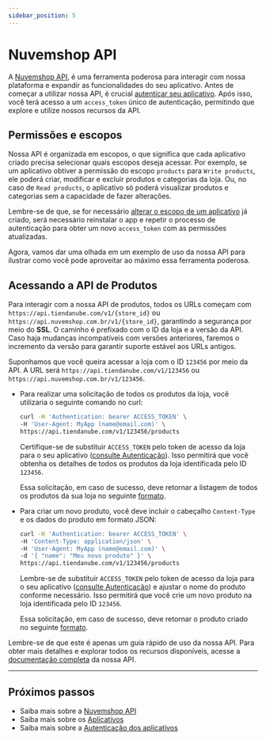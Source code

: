 ```yaml
---
sidebar_position: 5
---
```


# Nuvemshop API

A [Nuvemshop API](https://tiendanube.github.io/api-documentation/intro), é uma ferramenta poderosa para interagir com nossa plataforma e expandir as funcionalidades do seu aplicativo. Antes de começar a utilizar nossa API, é crucial [autenticar seu aplicativo](../applications/overview.md#autenticando-seu-aplicativo). Após isso, você terá acesso a um `access_token` único de autenticação, permitindo que explore e utilize nossos recursos da API.

## Permissões e escopos

Nossa API é organizada em escopos, o que significa que cada aplicativo criado precisa selecionar quais escopos deseja acessar. Por exemplo, se um aplicativo obtiver a permissão do escopo `products` para `Write products`, ele poderá criar, modificar e excluir produtos e categorias da loja. Ou, no caso de `Read products`, o aplicativo só poderá visualizar produtos e categorias sem a capacidade de fazer alterações.

Lembre-se de que, se for necessário [alterar o escopo de um aplicativo](../applications/overview#editando-as-permissões-do-seu-aplicativo) já criado, será necessário reinstalar o app e repetir o processo de autenticação para obter um novo `access_token` com as permissões atualizadas.

Agora, vamos dar uma olhada em um exemplo de uso da nossa API para ilustrar como você pode aproveitar ao máximo essa ferramenta poderosa.

## Acessando a API de Produtos

Para interagir com a nossa API de produtos, todos os URLs começam com `https://api.tiendanube.com/v1/{store_id}` ou `https://api.nuvemshop.com.br/v1/{store_id}`, garantindo a segurança por meio do **SSL**. O caminho é prefixado com o ID da loja e a versão da API. Caso haja mudanças incompatíveis com versões anteriores, faremos o incremento da versão para garantir suporte estável aos URLs antigos.

Suponhamos que você queira acessar a loja com o ID `123456` por meio da API. A URL será `https://api.tiendanube.com/v1/123456` ou `https://api.nuvemshop.com.br/v1/123456`.

- Para realizar uma solicitação de todos os produtos da loja, você utilizaria o seguinte comando no curl:

  ```bash
  curl -H 'Authentication: bearer ACCESS_TOKEN' \
  -H 'User-Agent: MyApp (name@email.com)' \
  https://api.tiendanube.com/v1/123456/products
  ```

  Certifique-se de substituir `ACCESS_TOKEN` pelo token de acesso da loja para o seu aplicativo ([consulte Autenticação](../applications/authentication.md)). Isso permitirá que você obtenha os detalhes de todos os produtos da loja identificada pelo ID `123456`.

  Essa solicitação, em caso de sucesso, deve retornar a listagem de todos os produtos da sua loja no seguinte [formato](https://tiendanube.github.io/api-documentation/resources/product#get-products-1).

- Para criar um novo produto, você deve incluir o cabeçalho `Content-Type` e os dados do produto em formato JSON:

  ```bash
  curl -H 'Authentication: bearer ACCESS_TOKEN' \
  -H 'Content-Type: application/json' \
  -H 'User-Agent: MyApp (name@email.com)' \
  -d '{ "name": "Meu novo produto" }' \
  https://api.tiendanube.com/v1/123456/products
  ```

  Lembre-se de substituir `ACCESS_TOKEN` pelo token de acesso da loja para o seu aplicativo ([consulte Autenticação](../applications/authentication.md)) e ajustar o nome do produto conforme necessário. Isso permitirá que você crie um novo produto na loja identificada pelo ID `123456`.

  Essa solicitação, em caso de sucesso, deve retornar o produto criado no seguinte [formato](https://tiendanube.github.io/api-documentation/resources/product#post-products).

Lembre-se de que este é apenas um guia rápido de uso da nossa API. Para obter mais detalhes e explorar todos os recursos disponíveis, acesse a [documentação completa](https://tiendanube.github.io/api-documentation/intro) da nossa API.

---

## Próximos passos

- Saiba mais sobre a [Nuvemshop API](https://tiendanube.github.io/api-documentation/intro)
- Saiba mais sobre os [Aplicativos](../applications/overview)
- Saiba mais sobre a [Autenticação dos aplicativos](../applications/authentication)
